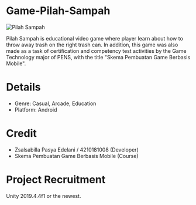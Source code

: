 # Game-Pilah-Sampah
![Pilah Sampah](https://media.giphy.com/media/tV9x5635dX7fLGvHIv/giphy.gif)

Pilah Sampah is educational video game where player learn about how to throw away trash on the right trash can. In addition, this game was also made as a task of certification and competency test activities by the Game Technology major of PENS, with the title "Skema Pembuatan Game Berbasis Mobile".

# Details

- Genre: Casual, Arcade, Education
- Platform: Android

# Credit

- Zsalsabilla Pasya Edelani / 4210181008 (Developer)
- Skema Pembuatan Game Berbasis Mobile (Course)

# Project Recruitment

Unity 2019.4.4f1 or the newest.
